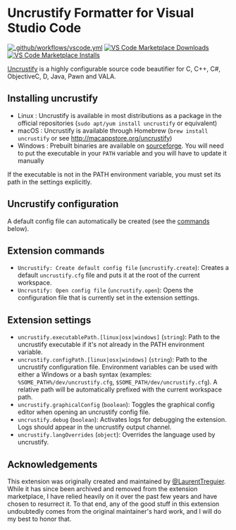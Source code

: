# Uncrustify Formatter for Visual Studio Code

[![.github/workflows/vscode.yml](https://github.com/zachflower/vscode-uncrustify/actions/workflows/vscode.yml/badge.svg?branch=main)](https://github.com/zachflower/vscode-uncrustify/actions/workflows/vscode.yml)
[![VS Code Marketplace Downloads](https://img.shields.io/visual-studio-marketplace/d/zachflower.uncrustify)](https://marketplace.visualstudio.com/items?itemName=zachflower.uncrustify)
[![VS Code Marketplace Installs](https://img.shields.io/visual-studio-marketplace/i/zachflower.uncrustify)](https://marketplace.visualstudio.com/items?itemName=zachflower.uncrustify)

[Uncrustify](https://github.com/uncrustify/uncrustify) is a highly configurable source code beautifier for C, C++, C#, ObjectiveC, D, Java, Pawn and VALA.

## Installing uncrustify

- Linux : Uncrustify is available in most distributions as a package in the official repositories (`sudo apt/yum install uncrustify` or equivalent)
- macOS : Uncrustify is available through Homebrew (`brew install uncrustify` or see http://macappstore.org/uncrustify)
- Windows : Prebuilt binaries are available on [sourceforge](https://sourceforge.net/projects/uncrustify/files). You will need to put the executable in your `PATH` variable and you will have to update it manually

If the executable is not in the PATH environment variable, you must set its path in the settings explicitly.

## Uncrustify configuration

A default config file can automatically be created (see the [commands](#extension-commands) below).

## Extension commands

* `Uncrustify: Create default config file` (`uncrustify.create`): Creates a default `uncrustify.cfg` file and puts it at the root of the current workspace.
* `Uncrustify: Open config file` (`uncrustify.open`): Opens the configuration file that is currently set in the extension settings.

## Extension settings

* `uncrustify.executablePath.[linux|osx|windows]` (`string`): Path to the uncrustify executable if it's not already in the PATH environment variable.
* `uncrustify.configPath.[linux|osx|windows]` (`string`): Path to the uncrustify configuration file. Environment variables can be used with either a Windows or a bash syntax (examples: `%SOME_PATH%/dev/uncrustify.cfg`, `$SOME_PATH/dev/uncrustify.cfg`). A relative path will be automatically prefixed with the current workspace path.
* `uncrustify.graphicalConfig` (`boolean`): Toggles the graphical config editor when opening an uncrustify config file.
* `uncrustify.debug` (`boolean`): Activates logs for debugging the extension. Logs should appear in the uncrustify output channel.
* `uncrustify.langOverrides` (`object`): Overrides the language used by uncrustify.

## Acknowledgements

This extension was originally created and maintained by [@LaurentTreguier](https://github.com/LaurentTreguier). While it has since been archived and removed from the extension marketplace, I have relied heavily on it over the past few years and have chosen to resurrect it. To that end, any of the good stuff in this extension undoubtedly comes from the original maintainer's hard work, and I will do my best to honor that.
